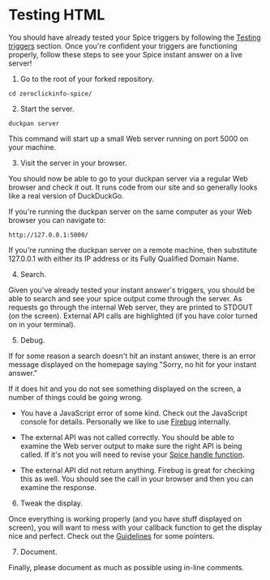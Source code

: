 # Testing HTML

You should have already tested your Spice triggers by following the [Testing triggers](https://github.com/duckduckgo/duckduckgo#testing-triggers) section. Once you're confident your triggers are functioning properly, follow these steps to see your Spice instant answer on a live server!

1. Go to the root of your forked repository.

  ```shell
  cd zeroclickinfo-spice/
  ```

2. Start the server.

  ```shell
  duckpan server
  ```

  This command will start up a small Web server running on port 5000 on your machine.

3. Visit the server in your browser.

  You should now be able to go to your duckpan server via a regular Web browser and check it out. It runs code from our site and so generally looks like a real version of DuckDuckGo. 

  If you're running the duckpan server on the same computer as your Web browser you can navigate to:

  ```shell
  http://127.0.0.1:5000/
  ```

  If you're running the duckpan server on a remote machine, then substitute 127.0.0.1 with either its IP address or its Fully Qualified Domain Name.

4. Search.

  Given you've already tested your instant answer's triggers, you should be able to search and see your spice output come through the server. As requests go through the internal Web server, they are printed to STDOUT (on the screen). External API calls are highlighted (if you have color turned on in your terminal).

5. Debug.

  If for some reason a search doesn't hit an instant answer, there is an error message displayed on the homepage saying "Sorry, no hit for your instant answer." 

  If it does hit and you do not see something displayed on the screen, a number of things could be going wrong.

  - You have a JavaScript error of some kind. Check out the JavaScript console for details. Personally we like to use [Firebug](http://getfirebug.com/) internally.

  - The external API was not called correctly. You should be able to examine the Web server output to make sure the right API is being called. If it's not you will need to revise your [Spice handle function](#spice-handle-functions).

  - The external API did not return anything. Firebug is great for checking this as well. You should see the call in your browser and then you can examine the response.


6. Tweak the display.

  Once everything is working properly (and you have stuff displayed on screen), you will want to mess with your callback function to get the display nice and perfect. Check out the [Guidelines](https://github.com/duckduckgo/duckduckgo#guidelines) for some pointers.

7. Document. 

  Finally, please document as much as possible using in-line comments.
